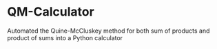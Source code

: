 # QM-Calculator
Automated the Quine-McCluskey method for both sum of products and product of sums into a Python calculator
